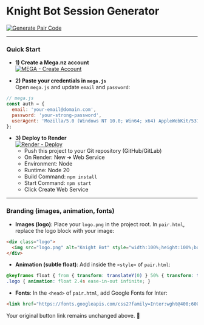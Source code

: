 # **Knight Bot Session Generator**

[![Generate Pair Code](https://img.shields.io/badge/Generate%20Pair%20Code-Click%20Here-brightgreen?style=for-the-badge)](https://knight-bot-paircode.onrender.com)

---

### Quick Start

- **1) Create a Mega.nz account**  
  [![MEGA - Create Account](https://img.shields.io/badge/MEGA-Create%20Account-red?logo=mega&logoColor=white)](https://mega.nz)

- **2) Paste your credentials in `mega.js`**  
  Open `mega.js` and update `email` and `password`:

```js
// mega.js
const auth = {
  email: 'your-email@domain.com',
  password: 'your-strong-password',
  userAgent: 'Mozilla/5.0 (Windows NT 10.0; Win64; x64) AppleWebKit/537.36 (KHTML, like Gecko) Chrome/42.0.2311.135 Safari/537.36 Edge/12.246'
};
```

- **3) Deploy to Render**  
  [![Render - Deploy](https://img.shields.io/badge/Render-Deploy%20Web%20Service-46E3B7?logo=render&logoColor=white)](https://render.com)
  - Push this project to your Git repository (GitHub/GitLab)
  - On Render: New ➜ Web Service
  - Environment: Node
  - Runtime: Node 20
  - Build Command: `npm install`
  - Start Command: `npm start`
  - Click Create Web Service

---

### Branding (images, animation, fonts)

- **Images (logo)**: Place your `logo.png` in the project root. In `pair.html`, replace the logo block with your image:

```html
<div class="logo">
  <img src="logo.png" alt="Knight Bot" style="width:100%;height:100%;border-radius:50%" />
</div>
```

- **Animation (subtle float)**: Add inside the `<style>` of `pair.html`:

```css
@keyframes float { from { transform: translateY(0) } 50% { transform: translateY(-4px) } to { transform: translateY(0) } }
.logo { animation: float 2.4s ease-in-out infinite; }
```

- **Fonts**: In the `<head>` of `pair.html`, add Google Fonts for Inter:

```html
<link href="https://fonts.googleapis.com/css2?family=Inter:wght@400;600;700&display=swap" rel="stylesheet" />
```

Your original button link remains unchanged above. 🚀


